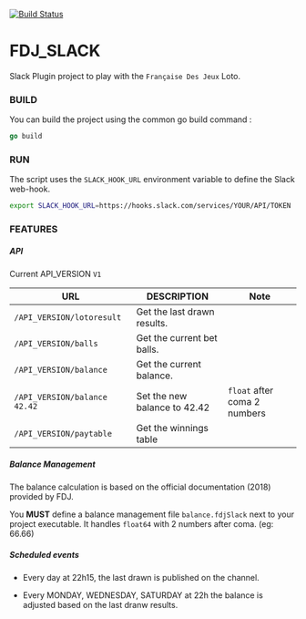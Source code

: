 [![Build Status](https://travis-ci.com/LaMonF/FDJ_SLACK.svg?branch=master)](https://travis-ci.com/LaMonF/FDJ_SLACK)
# FDJ_SLACK
Slack Plugin project to play with the `Française Des Jeux` Loto.


### BUILD

You can build the project using the common go build command :
```go
go build
```

### RUN 

The script uses the `SLACK_HOOK_URL` environment variable to define the Slack web-hook.  
```bash
export SLACK_HOOK_URL=https://hooks.slack.com/services/YOUR/API/TOKEN
```

### FEATURES

##### API
Current API_VERSION `V1`

| URL                            | DESCRIPTION                  | Note                         |
|--------------------------------|------------------------------|------------------------------|
| `/API_VERSION/lotoresult`      | Get the last drawn results.  |                              |
| `/API_VERSION/balls `          | Get the current bet balls.   |                              |
| `/API_VERSION/balance `        | Get the current balance.     |                              |
| `/API_VERSION/balance  42.42`  | Set the new balance to 42.42 | `float` after coma 2 numbers |
| `/API_VERSION/paytable      `  | Get the winnings table       |                              |


##### Balance Management
The balance calculation is based on the official documentation (2018) provided by FDJ. 

You **MUST** define a balance management file `balance.fdjSlack` next to your project executable.
It handles `float64` with 2 numbers after coma. (eg: 66.66)


##### Scheduled events

- Every day at 22h15, the last drawn is published on the channel.

- Every MONDAY, WEDNESDAY, SATURDAY at 22h the balance is adjusted based on the last dranw results.

